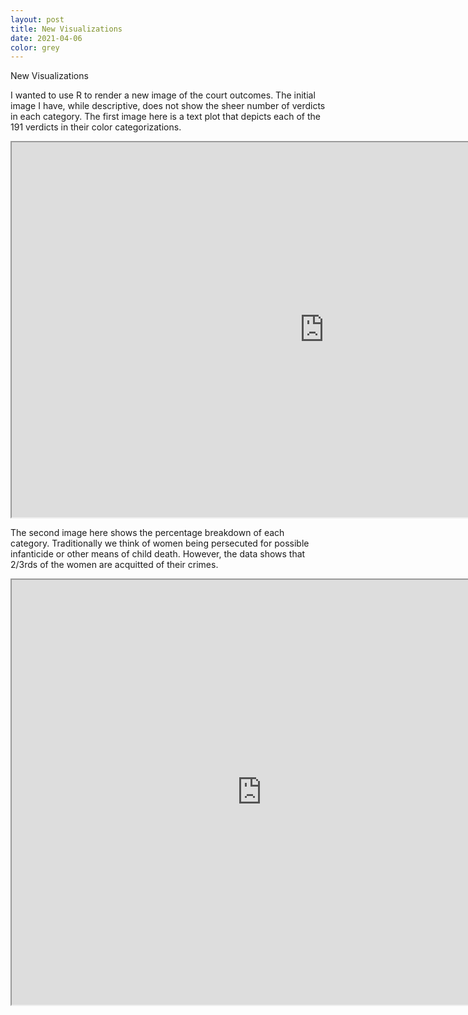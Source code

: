 ```yaml
---
layout: post
title: New Visualizations 
date: 2021-04-06
color: grey
---
```


New Visualizations

I wanted to use R to render a new image of the court outcomes. The initial image I have, while descriptive, does not show the sheer number of verdicts in each category. The first image here is a text plot that depicts each of the 191 verdicts in their color categorizations. 

<iframe src="https://drive.google.com/file/d/1778OlDC_IGN6Cuq-vsyttR4APPmi52s3/preview" width="1000" height="600"></iframe>

The second image here shows the percentage breakdown of each category. Traditionally we think of women being persecuted for possible infanticide or other means of child death. However, the data shows that 2/3rds of the women are acquitted of their crimes.  

<iframe src="https://drive.google.com/file/d/1zv8lCWA8_4heGEvEh1A9kCLtmklZIDkC/preview" width="800" height="680"></iframe>